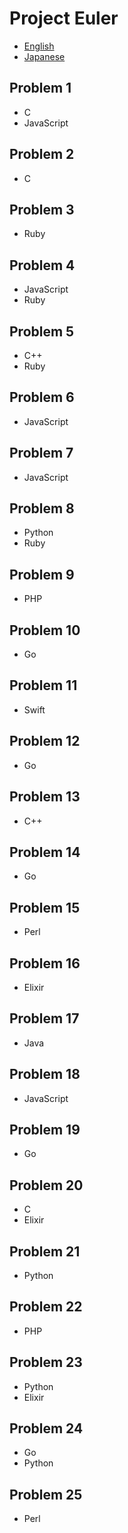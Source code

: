# Project Euler

- [English](https://www.google.co.jp/url?sa=t&rct=j&q=&esrc=s&source=web&cd=2&ved=0ahUKEwjXi9KSovLKAhXCG6YKHdC3AJ8QFggrMAE&url=https%3A%2F%2Fprojecteuler.net%2F&usg=AFQjCNGBb-LnRQhypOq1wG8RRHEQ24QQNQ&sig2=N2uUE4jqd_KciaPKBp-RTw&bvm=bv.114195076,d.dGY&cad=rja)
- [Japanese](http://odz.sakura.ne.jp/projecteuler/)

## Problem 1
- C
- JavaScript

## Problem 2
- C

## Problem 3
- Ruby

## Problem 4
- JavaScript
- Ruby

## Problem 5
- C++
- Ruby

## Problem 6
- JavaScript

## Problem 7
- JavaScript

## Problem 8
- Python
- Ruby

## Problem 9
- PHP

## Problem 10
- Go

## Problem 11
- Swift

## Problem 12
- Go

## Problem 13
- C++

## Problem 14
- Go

## Problem 15
- Perl

## Problem 16
- Elixir

## Problem 17
- Java

## Problem 18
- JavaScript

## Problem 19
- Go

## Problem 20
- C
- Elixir

## Problem 21
- Python

## Problem 22
- PHP

## Problem 23
- Python
- Elixir

## Problem 24
- Go
- Python

## Problem 25
- Perl
